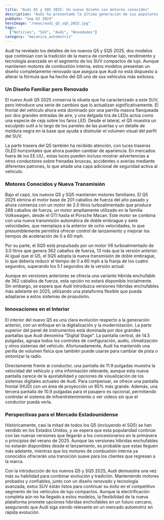 ```yaml
---
title: "Audi Q5 y SQ5 2025: Un nuevo diseño con motores conocidos"
description: "Audi ha presentado la última generación de sus populares SUV compactos de lujo, el Q5 y el SQ5, que llegarán al mercado a mediados de 2025 con un diseño renovado y motores de combustión ya conocidos."
pubDate: "Sep 02 2024"
heroImage: "/news/audi_q5_sq5_2025.jpg"
tags:
  ["Noticias", "SUV", "Audi", "Novedades"]
category: "mecanica_automotriz"
---
```


Audi ha revelado los detalles de los nuevos Q5 y SQ5 2025, dos modelos que continúan con la tradición de la marca de combinar lujo, rendimiento y tecnología avanzada en el segmento de los SUV compactos de lujo. Aunque mantienen motores de combustión interna, estos modelos presentan un diseño completamente renovado que asegura que Audi no está dispuesto a alterar la fórmula que ha hecho del Q5 uno de sus vehículos más exitosos.

### Un Diseño Familiar pero Renovado

El nuevo Audi Q5 2025 conserva la silueta que ha caracterizado a este SUV, pero introduce una serie de cambios que lo actualizan significativamente. El frontal del vehículo ahora está dominado por una parrilla masiva flanqueada por dos grandes entradas de aire, y una delgada tira de LEDs actúa como una especie de ceja sobre los faros LED. Desde el lateral, el Q5 muestra un esculpido sutil a lo largo de los paneles de las puertas y un detalle de moldura negra en la base que ayuda a disimular el volumen visual del perfil del SUV.

La parte trasera del Q5 también ha recibido atención, con luces traseras OLED horizontales que ahora pueden cambiar de apariencia. En mercados fuera de los EE.UU., estas luces pueden incluso mostrar advertencias a otros conductores sobre frenadas bruscas, accidentes o averías mediante diferentes patrones, lo que añade una capa adicional de seguridad activa al vehículo.

### Motores Conocidos y Nueva Transmisión

Bajo el capó, los nuevos Q5 y SQ5 mantienen motores familiares. El Q5 2025 elimina el motor base de 201 caballos de fuerza del año pasado y ahora comienza con un motor de 2.0 litros turboalimentado que produce 268 caballos de fuerza, un motor ampliamente utilizado en la familia Volkswagen, desde el GTI hasta el Porsche Macan. Este motor se combina con una nueva transmisión automática de doble embrague y siete velocidades, que reemplaza a la anterior de ocho velocidades, lo que presumiblemente permitirá ofrecer control de lanzamiento y mejorar los tiempos de aceleración de 0 a 60 mph.

Por su parte, el SQ5 está propulsado por un motor V6 turboalimentado de 3.0 litros que genera 362 caballos de fuerza, 13 más que la versión anterior. Al igual que el Q5, el SQ5 adopta la nueva transmisión de doble embrague, lo que debería reducir el tiempo de 0 a 60 mph a la franja de los cuatro segundos, superando los 5.1 segundos de la versión actual.

Aunque en versiones anteriores se ofrecía una variante híbrida enchufable de 362 caballos de fuerza, esta opción no estará disponible inicialmente. Sin embargo, se espera que Audi introduzca versiones híbridas enchufables más adelante en 2025, utilizando una plataforma flexible que pueda adaptarse a estos sistemas de propulsión.

### Innovaciones en el Interior

El interior del nuevo Q5 es una clara evolución respecto a la generación anterior, con un enfoque en la digitalización y la modernización. La parte superior del panel de instrumentos está dominada por dos grandes pantallas que Audi denomina "Digital Stage". La pantalla central, de 14.5 pulgadas, agrupa todos los controles de configuración, audio, climatización y otros sistemas del vehículo. Afortunadamente, Audi ha mantenido una perilla de volumen física que también puede usarse para cambiar de pista o sintonizar la radio.

Directamente frente al conductor, una pantalla de 11.9 pulgadas muestra la velocidad del vehículo y otra información relevante, aunque esta nueva pantalla carece de la ajustabilidad y opciones de visualización de los sistemas digitales actuales de Audi. Para compensar, se ofrece una pantalla frontal (HUD) con un área de proyección un 85% más grande. Además, una tercera pantalla de 10.9 pulgadas para el pasajero es opcional, permitiendo controlar el sistema de infoentretenimiento o ver videos sin que el conductor pueda verla.

### Perspectivas para el Mercado Estadounidense

Históricamente, casi la mitad de todos los Q5 (incluyendo el SQ5) se han vendido en los Estados Unidos, y se espera que esta popularidad continúe con las nuevas versiones que llegarán a los concesionarios en la primavera o principios del verano de 2025. Aunque las versiones híbridas enchufables no estarán disponibles desde el lanzamiento, es probable que estas lleguen más adelante, mientras que los motores de combustión interna ya conocidos ofrecerán una transición suave para los clientes que regresan a la marca.

Con la introducción de los nuevos Q5 y SQ5 2025, Audi demuestra una vez más su habilidad para combinar evolución y tradición. Manteniendo motores probados y confiables, junto con un diseño renovado y tecnología avanzada, estos SUV están listos para continuar su éxito en el competitivo segmento de los vehículos de lujo compactos. Aunque la electrificación completa aún no ha llegado a estos modelos, la flexibilidad de la nueva plataforma promete opciones híbridas enchufables en un futuro cercano, asegurando que Audi siga siendo relevante en un mercado automotriz en rápida evolución.
